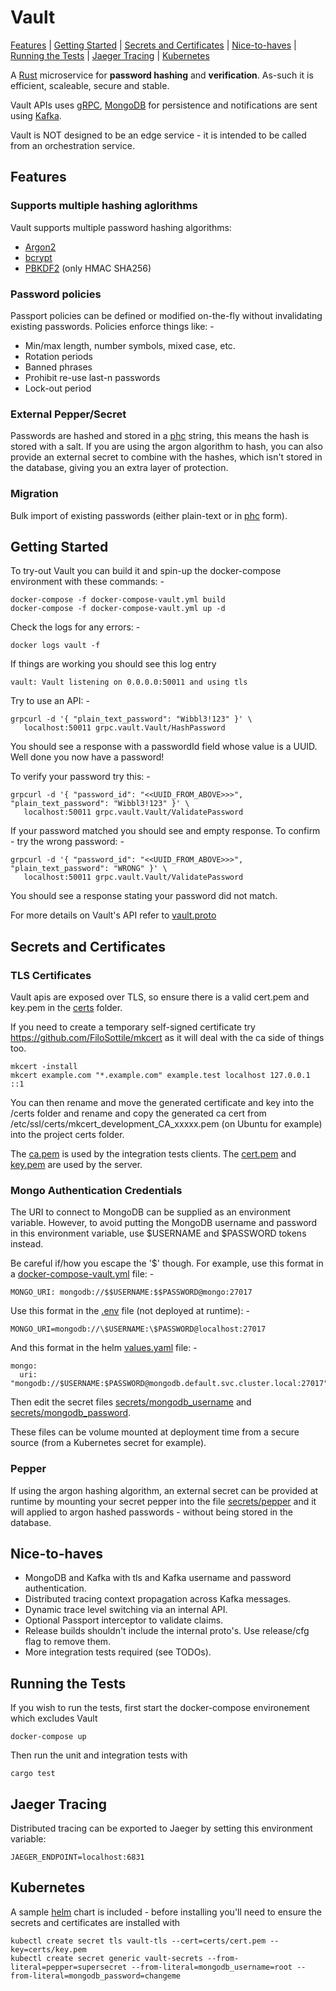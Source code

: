 # Vault

[Features](#Features) | [Getting Started](#Getting-Started) | [Secrets and Certificates](#Secrets-and-Certificates) | [Nice-to-haves](#Nice-to-haves) | [Running the Tests](#Running-the-Tests) | [Jaeger Tracing](#Jaeger-Tracing) | [Kubernetes](#Kubernetes)

A [Rust](https://www.rust-lang.org/) microservice for **password hashing** and **verification**. As-such it is efficient, scaleable, secure and stable.

Vault APIs uses [gRPC](https://grpc.io/), [MongoDB](https://www.mongodb.com/) for persistence and notifications are sent using [Kafka](https://kafka.apache.org/).

Vault is NOT designed to be an edge service - it is intended to be called from an orchestration service.

## Features
### Supports multiple hashing aglorithms
Vault supports multiple password hashing algorithms:
  - [Argon2](https://en.wikipedia.org/wiki/Argon2)
  - [bcrypt](https://en.wikipedia.org/wiki/Bcrypt)
  - [PBKDF2](https://en.wikipedia.org/wiki/PBKDF2) (only HMAC SHA256)

### Password policies
Passport policies can be defined or modified on-the-fly without invalidating existing passwords. Policies enforce things like: -
  - Min/max length, number symbols, mixed case, etc.
  - Rotation periods
  - Banned phrases
  - Prohibit re-use last-n passwords
  - Lock-out period

### External Pepper/Secret
Passwords are hashed and stored in a [phc](https://github.com/P-H-C/phc-string-format/blob/master/phc-sf-spec.md) string, this means the hash is stored with a salt. If you are using the argon algorithm to hash, you can also provide an external secret to combine with the hashes, which isn't stored in the database, giving you an extra layer of protection.

### Migration
Bulk import of existing passwords (either plain-text or in [phc](https://github.com/P-H-C/phc-string-format/blob/master/phc-sf-spec.md) form).


## Getting Started
To try-out Vault you can build it and spin-up the docker-compose environment with these commands: -

```
docker-compose -f docker-compose-vault.yml build
docker-compose -f docker-compose-vault.yml up -d
```

Check the logs for any errors: -

```
docker logs vault -f
```

If things are working you should see this log entry

```
vault: Vault listening on 0.0.0.0:50011 and using tls
```

Try to use an API: -

```
grpcurl -d '{ "plain_text_password": "Wibbl3!123" }' \
   localhost:50011 grpc.vault.Vault/HashPassword
```

You should see a response with a passwordId field whose value is a UUID. Well done you now have a password!

To verify your password try this: -

```
grpcurl -d '{ "password_id": "<<UUID_FROM_ABOVE>>>", "plain_text_password": "Wibbl3!123" }' \
   localhost:50011 grpc.vault.Vault/ValidatePassword
```

If your password matched you should see and empty response. To confirm - try the wrong password: -

```
grpcurl -d '{ "password_id": "<<UUID_FROM_ABOVE>>>", "plain_text_password": "WRONG" }' \
   localhost:50011 grpc.vault.Vault/ValidatePassword
```

You should see a response stating your password did not match.

For more details on Vault's API refer to [vault.proto](proto/vault.proto)

## Secrets and Certificates
### TLS Certificates
Vault apis are exposed over TLS, so ensure there is a valid cert.pem and key.pem in the [certs](certs) folder.

If you need to create a temporary self-signed certificate try https://github.com/FiloSottile/mkcert as it will deal with the ca side of things too.

```
mkcert -install
mkcert example.com "*.example.com" example.test localhost 127.0.0.1 ::1
```

You can then rename and move the generated certificate and key into the /certs folder and rename and copy the generated ca cert from /etc/ssl/certs/mkcert_development_CA_xxxxx.pem (on Ubuntu for example) into the project certs folder.

The [ca.pem](certs/ca.pem) is used by the integration tests clients. The [cert.pem](cert.pem) and [key.pem](key.pem) are used by the server.

### Mongo Authentication Credentials
The URI to connect to MongoDB can be supplied as an environment variable. However, to avoid putting the MongoDB username and password in this environment variable, use $USERNAME and $PASSWORD tokens instead.

Be careful if/how you escape the '$' though. For example, use this format in a [docker-compose-vault.yml](docker-compose-vault.yml) file: -

```
MONGO_URI: mongodb://$$USERNAME:$$PASSWORD@mongo:27017
```

Use this format in the [.env](.env) file (not deployed at runtime): -

```
MONGO_URI=mongodb://\$USERNAME:\$PASSWORD@localhost:27017
```

And this format in the helm [values.yaml](helm/values.yaml) file: -

```
mongo:
  uri: "mongodb://$USERNAME:$PASSWORD@mongodb.default.svc.cluster.local:27017"
```

Then
edit the secret files [secrets/mongodb_username](secrets/mongodb_username) and [secrets/mongodb_password](secrets/mongodb_password).

These files can be volume mounted at deployment time from a secure source (from a Kubernetes secret for example).

### Pepper
If using the argon hashing algorithm, an external secret can be provided at runtime by mounting your secret pepper into the file [secrets/pepper](secrets/pepper) and it will applied to argon hashed passwords - without being stored in the database.


## Nice-to-haves
- MongoDB and Kafka with tls and Kafka username and password authentication.
- Distributed tracing context propagation across Kafka messages.
- Dynamic trace level switching via an internal API.
- Optional Passport interceptor to validate claims.
- Release builds shouldn't include the internal proto's. Use release/cfg flag to remove them.
- More integration tests required (see TODOs).

## Running the Tests
If you wish to run the tests, first start the docker-compose environement which excludes Vault

```
docker-compose up
```

Then run the unit and integration tests with

```
cargo test
```

## Jaeger Tracing
Distributed tracing can be exported to Jaeger by setting this environment variable: 

```
JAEGER_ENDPOINT=localhost:6831
```

## Kubernetes
A sample [helm](helm) chart is included - before installing you'll need to ensure the secrets and certificates are installed with

```
kubectl create secret tls vault-tls --cert=certs/cert.pem --key=certs/key.pem
kubectl create secret generic vault-secrets --from-literal=pepper=supersecret --from-literal=mongodb_username=root --from-literal=mongodb_password=changeme
```



